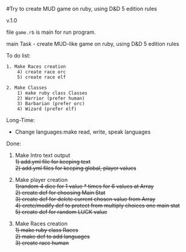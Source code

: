 #Try to create MUD game on ruby, using D&amp;D 5 edition rules

v.1.0

file `game.rb` is main for run program.
 
main Task - create MUD-like game on ruby, using D&D 5 edition rules

To do list:
```
1. Make Races creation 
    4) create race orc 
    5) create race elf 
```

```
2. Make Classes 
    1) make ruby class Classes
    2) Warrior (prefer human)
    3) Barbarian (prefer orc)
    4) Wizard (prefer elf)
```

Long-Time:
- Change languages:make read, write, speak languages


Done:<br>
1. Make Intro text output <br>
        ~~1) add.yml file for keeping text~~ <br>
        ~~2) add.yml files for keeping global, player values~~ <br>


2. Make player creation <br>
        ~~1)random 4 dice for 1 value * times for 6 values at Array~~ <br>
        ~~2) create def for choosing Main Stat~~ <br>
        ~~3) create def for delete current chosen value from Array~~ <br>
        ~~4) crete/modify def to protect from multiply choices one main stat~~ <br>
        ~~5) create def for random LUCK value~~ <br>

3. Make Races creation <br>
        ~~1) make ruby class Races~~ <br>
        ~~2) make def to add languages~~ <br>
        ~~3) create race human~~ <br>